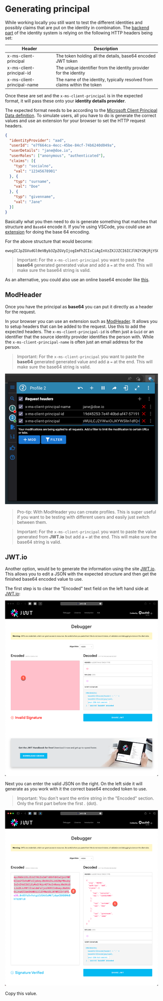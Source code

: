 # Generating principal

While working locally you still want to test the different identities and possibly claims that are put on the identity in combination.
The [backend part](./identity.md) of the identity system is relying on the following HTTP headers being set:

| Header | Description |
| ------ | ----------- |
| x-ms-client-principal | The token holding all the details, base64 encoded JWT token |
| x-ms-client-principal-id | The unique identifier from the identity provider for the identity |
| x-ms-client-principal-name | The name of the identity, typically resolved from claims within the token |

Once these are set and the `x-ms-client-principal` is in the expected format, it
will pass these onto your **identity details provider**.

The expected format needs to be according to the [Microsoft Client Principal Data definition](https://learn.microsoft.com/en-us/azure/static-web-apps/user-information?tabs=csharp#client-principal-data).
To simulate users, all you have to do is generate the correct values and use an extension for your browser to set the
HTTP request headers.

```json
{
  "identityProvider": "aad",
  "userId": "e7f664ca-4ecc-45be-84cf-74b6240d049a",
  "userDetails": "jane@doe.io",
  "userRoles": ["anonymous", "authenticated"],
  "claims": [{
    "typ": "socialno",
    "val": "12345678901"
  }, {
    "typ": "surname",
    "val": "Doe"
  }, {
    "typ": "givenname",
    "val": "Jane"
  }]
}
```

Basically what you then need to do is generate something that matches that structure and `Base64` encode it.
If you're using VSCode, you could use an [extension](https://marketplace.visualstudio.com/items?itemName=adamhartford.vscode-base64) for doing the base 64 encoding.

For the above structure that would become:

```text
ewogICJpZGVudGl0eVByb3ZpZGVyIjogImFhZCIsCiAgInVzZXJJZCI6ICJlN2Y2NjRjYS00ZWNjLTQ1YmUtODRjZi03NGI2MjQwZDA0OWEiLAogICJ1c2VyRGV0YWlscyI6ICJqYW5lQGRvZS5pbyIsCiAgInVzZXJSb2xlcyI6IFsiYW5vbnltb3VzIiwgImF1dGhlbnRpY2F0ZWQiXSwKICAiY2xhaW1zIjogW3sKICAgICJ0eXAiOiAic29jaWFsbm8iLAogICAgInZhbCI6ICIxMjM0NTY3ODkwMSIKICB9LCB7CiAgICAidHlwIjogInN1cm5hbWUiLAogICAgInZhbCI6ICJEb2UiCiAgfSwgewogICAgInR5cCI6ICJnaXZlbm5hbWUiLAogICAgInZhbCI6ICJKYW5lIgogIH1dCn0K
```

> Important: For the `x-ms-client-principal` you want to paste the **base64** generated generated value and add a `=` at the end.
This will make sure the base64 string is valid.

As an alternative, you could also use an online base64 encoder like [this](https://www.base64encode.org).

## ModHeader

Once you have the principal as **base64** you can put it directly as a header for the request.

In your browser you can use an extension such as [ModHeader](https://modheader.com). It allows you to setup headers
that can be added to the request. Use this to add the expected headers.
The `x-ms-client-principal-id` is often just a `Guid` or an identifier that the source identity provider identifies the
person with. While the `x-ms-client-principal-name` is often just an email address for the person.

> Important: For the `x-ms-client-principal` you want to paste the **base64** generated generated value and add a `=` at the end.
This will make sure the base64 string is valid.

![](./configure-mod-header.png)

> Pro-tip: With ModHeader you can create profiles. This is super useful if you want to be testing with different users and easily just switch between them.


> Important: For the `x-ms-client-principal` you want to paste the value generated from **JWT.io** but add a `=` at the end.
This will make sure the base64 string is valid.


## JWT.io

Another option, would be to generate the information using the site [JWT.io](https://jwt.io). This allows you to edit a JSON with the
expected structure and then get the finished base64 encoded value to use.

The first step is to clear the "Encoded" text field on the left hand side at [JWT.io](https://jwt.io):

![](./clear-encoded.png)

Next you can enter the valid JSON on the right. On the left side it will generate as you work with it the correct
base64 encoded token to use.

> Important: You don't want the entire string in the "Encoded" section. Only the first part before the first *.* (dot).

![](./create-principal.png)

Copy this value.

